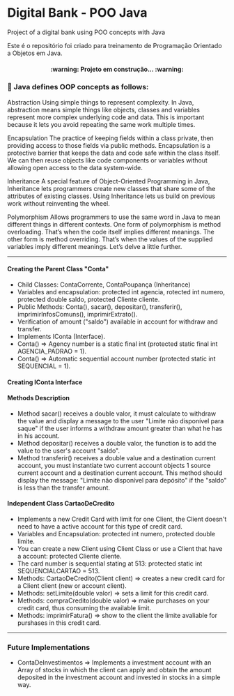# Digital Bank - POO Java
Project of a digital bank using POO concepts with Java 

Este é o repositório foi criado para treinamento de Programação Orientado a Objetos em Java.
 
 <h4 align="center"> 
:warning:  Projeto em construção... :warning:
 </h4>
 
### :small_orange_diamond: Java defines OOP concepts as follows:

Abstraction
Using simple things to represent complexity. In Java, abstraction means simple things like objects, classes and variables represent more complex underlying code and data. This is important because it lets you avoid repeating the same work multiple times.

Encapsulation
The practice of keeping fields within a class private, then providing access to those fields via public methods. Encapsulation is a protective barrier that keeps the data and code safe within the class itself. We can then reuse objects like code components or variables without allowing open access to the data system-wide.
  
Inheritance
A special feature of Object-Oriented Programming in Java, Inheritance lets programmers create new classes that share some of the attributes of existing classes. Using Inheritance lets us build on previous work without reinventing the wheel.

Polymorphism
Allows programmers to use the same word in Java to mean different things in different contexts. One form of polymorphism is method overloading. That’s when the code itself implies different meanings. The other form is method overriding. That’s when the values of the supplied variables imply different meanings. Let’s delve a little further.

----------
 
#### Creating the Parent Class "Conta"
- Child Classes: ContaCorrente, ContaPoupança (Inheritance)
- Variables and encapsulation: protected int agencia, rotected int numero, protected double saldo, protected Cliente cliente.
- Public Methods: Conta(), sacar(), depositar(), transferir(), imprimirInfosComuns(), imprimirExtrato().
- Verification of amount ("saldo") available in account for withdraw and transfer.
- Implements IConta (Interface).
- Conta() => Agency number is a static final int (protected static final int AGENCIA_PADRAO = 1).
- Conta() => Automatic sequential account number (protected static int SEQUENCIAL = 1).

#### Creating IConta Interface

#### Methods Description
- Method sacar() receives a double valor, it must calculate to withdraw the value and display a message to the user "Limite não disponível para saque" if the user informs a withdraw amount greater than what he has in his account.
- Method depositar() receives a double valor, the function is to add the value to the user's account "saldo". 
- Method transferir() receives a double value and a destination current account, you must instantiate two current account objects 1 source current account and a destination current account. This method should display the message: "Limite não disponível para depósito" if the "saldo" is less than the transfer amount.

#### Independent Class CartaoDeCredito
- Implements a new Credit Card with limit for one Client, the Client doesn't need to have a active account for this type of credit card.
- Variables and Encapsulation: protected int numero, protected double limite.
- You can create a new Client using Client Class or use a Client that have a account: protected Cliente cliente.
- The card number is sequential stating at 513: protected static int SEQUENCIALCARTAO = 513.
- Methods: CartaoDeCredito(Client client) => creates a new credit card for a Client client (new or account client).
- Methods: setLimite(double valor) => sets a limit for this credit card.
- Methods: compraCredito(double valor) => make purchases on your credit card, thus consuming the available limit.
- Methods: imprimirFatura() => show to the client the limite avaliable for purshases in this credit card.

----------

### Future Implementations
- ContaDeInvestimentos => Implements a investment account with an Array of stocks in which the client can apply and obtain the amount deposited in the investment account and invested in stocks in a simple way.
